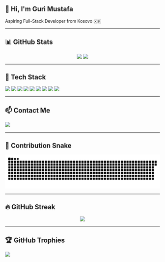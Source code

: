 ## 👋 Hi, I'm Guri Mustafa

Aspiring Full-Stack Developer from Kosovo 🇽🇰

---

## 📊 GitHub Stats

<div align="center">
  <img src="https://github-readme-stats.vercel.app/api?username=GuriMustafa&show_icons=true&theme=dracula&cache_seconds=86400" height="150" />
  <img src="https://github-readme-stats.vercel.app/api/top-langs?username=GuriMustafa&layout=compact&theme=dracula&cache_seconds=86400" height="150" />
</div>

---

## 🚀 Tech Stack

<div align="left">
  <img src="https://cdn.jsdelivr.net/gh/devicons/devicon/icons/javascript/javascript-original.svg" height="30" />
  <img src="https://cdn.jsdelivr.net/gh/devicons/devicon/icons/html5/html5-original.svg" height="30" />
  <img src="https://cdn.jsdelivr.net/gh/devicons/devicon/icons/css3/css3-original.svg" height="30" />
  <img src="https://img.shields.io/badge/Tailwind_CSS-38B2AC?style=flat&logo=tailwind-css&logoColor=white" height="30" />
  <img src="https://dzakifadh.dev/img/gsap.png" height="30" />
  <img src="https://cdn.jsdelivr.net/gh/devicons/devicon/icons/csharp/csharp-original.svg" height="30" />
  <img src="https://cdn.jsdelivr.net/gh/devicons/devicon/icons/mysql/mysql-original.svg" height="30" />
  <img src="https://cdn.jsdelivr.net/gh/devicons/devicon/icons/c/c-original.svg" height="30" />
  <img src="https://cdn.jsdelivr.net/gh/devicons/devicon/icons/typescript/typescript-original.svg" height="30" />
</div>

---

## 📫 Contact Me

<a href="mailto:guriimustafaa@gmail.com">
  <img src="https://img.shields.io/static/v1?message=Gmail&logo=gmail&label=&color=D14836&logoColor=white&labelColor=&style=for-the-badge" height="35" />
</a>

---

## 🐍 Contribution Snake

<div align="center">
  <picture>
    <source media="(prefers-color-scheme: dark)" srcset="https://raw.githubusercontent.com/GuriMustafa/GuriMustafa/output/github-snake-dark.svg" />
    <source media="(prefers-color-scheme: light)" srcset="https://raw.githubusercontent.com/GuriMustafa/GuriMustafa/output/github-snake.svg" />
    <img alt="github-snake" src="https://raw.githubusercontent.com/GuriMustafa/GuriMustafa/output/github-snake.svg" />
  </picture>
</div>

---

## 🔥 GitHub Streak

<div align="center">
  <img src="https://nirzak-streak-stats.vercel.app/?user=GuriMustafa&theme=dark&hide_border=false" />
</div>

---

## 🏆 GitHub Trophies

![](https://github-profile-trophy.vercel.app/?username=GuriMustafa&theme=radical&no-frame=true&no-bg=false&margin-w=4)
